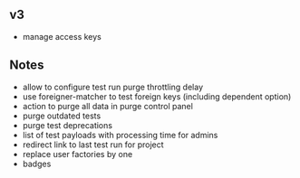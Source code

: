 ## v3

* manage access keys

## Notes

* allow to configure test run purge throttling delay
* use foreigner-matcher to test foreign keys (including dependent option)
* action to purge all data in purge control panel
* purge outdated tests
* purge test deprecations
* list of test payloads with processing time for admins
* redirect link to last test run for project
* replace user factories by one
* badges

